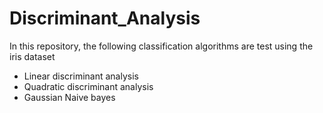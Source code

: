 # Discriminant_Analysis

In this repository, the following classification algorithms are test using the iris dataset
- Linear discriminant analysis
- Quadratic discriminant analysis
- Gaussian Naive bayes
